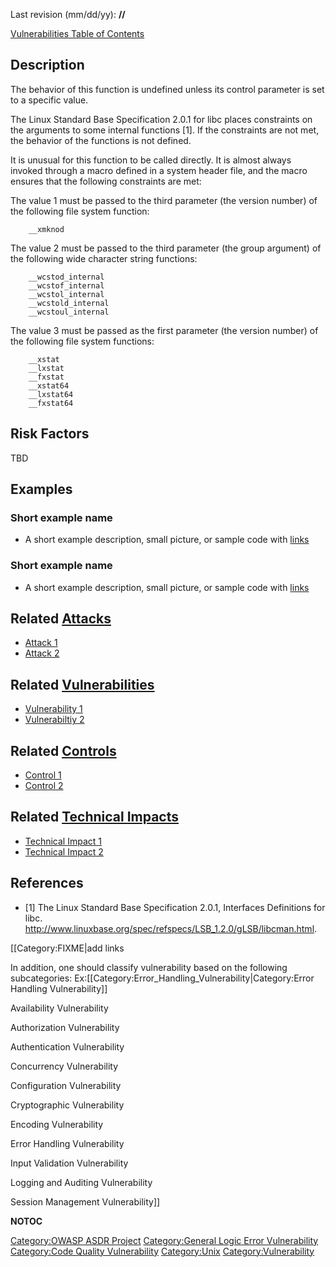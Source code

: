 Last revision (mm/dd/yy): **//**

[Vulnerabilities Table of Contents](ASDR_TOC_Vulnerabilities "wikilink")

## Description

The behavior of this function is undefined unless its control parameter
is set to a specific value.

The Linux Standard Base Specification 2.0.1 for libc places constraints
on the arguments to some internal functions \[1\]. If the constraints
are not met, the behavior of the functions is not defined.

It is unusual for this function to be called directly. It is almost
always invoked through a macro defined in a system header file, and the
macro ensures that the following constraints are met:

The value 1 must be passed to the third parameter (the version number)
of the following file system function:

```
    __xmknod
```

The value 2 must be passed to the third parameter (the group argument)
of the following wide character string functions:

```
    __wcstod_internal
    __wcstof_internal
    __wcstol_internal
    __wcstold_internal
    __wcstoul_internal
```

The value 3 must be passed as the first parameter (the version number)
of the following file system functions:

```
    __xstat
    __lxstat
    __fxstat
    __xstat64
    __lxstat64
    __fxstat64
```

## Risk Factors

TBD

## Examples

### Short example name

  -
    A short example description, small picture, or sample code with
    [links](http://www.site.com)

### Short example name

  -
    A short example description, small picture, or sample code with
    [links](http://www.site.com)

## Related [Attacks](Attacks "wikilink")

  - [Attack 1](Attack_1 "wikilink")
  - [Attack 2](Attack_2 "wikilink")

## Related [Vulnerabilities](Vulnerabilities "wikilink")

  - [Vulnerability 1](Vulnerability_1 "wikilink")
  - [Vulnerabiltiy 2](Vulnerabiltiy_2 "wikilink")

## Related [Controls](Controls "wikilink")

  - [Control 1](Control_1 "wikilink")
  - [Control 2](Control_2 "wikilink")

## Related [Technical Impacts](Technical_Impacts "wikilink")

  - [Technical Impact 1](Technical_Impact_1 "wikilink")
  - [Technical Impact 2](Technical_Impact_2 "wikilink")

## References

  - \[1\] The Linux Standard Base Specification 2.0.1, Interfaces
    Definitions for libc.
    <http://www.linuxbase.org/spec/refspecs/LSB_1.2.0/gLSB/libcman.html>.

\[\[Category:FIXME|add links

In addition, one should classify vulnerability based on the following
subcategories:
Ex:\[\[Category:Error_Handling_Vulnerability|Category:Error Handling
Vulnerability\]\]

Availability Vulnerability

Authorization Vulnerability

Authentication Vulnerability

Concurrency Vulnerability

Configuration Vulnerability

Cryptographic Vulnerability

Encoding Vulnerability

Error Handling Vulnerability

Input Validation Vulnerability

Logging and Auditing Vulnerability

Session Management Vulnerability\]\]

__NOTOC__

[Category:OWASP ASDR Project](Category:OWASP_ASDR_Project "wikilink")
[Category:General Logic Error
Vulnerability](Category:General_Logic_Error_Vulnerability "wikilink")
[Category:Code Quality
Vulnerability](Category:Code_Quality_Vulnerability "wikilink")
[Category:Unix](Category:Unix "wikilink")
[Category:Vulnerability](Category:Vulnerability "wikilink")